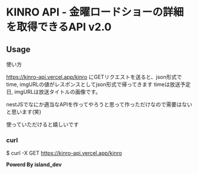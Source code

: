 # KINRO API - 金曜ロードショーの詳細を取得できるAPI v2.0

## Usage
使い方

https://kinro-api.vercel.app/kinro
にGETリクエストを送ると、json形式でtime, imgURLの値がレスポンスとしてjson形式で帰ってきます
timeは放送予定日, imgURLは放送タイトルの画像です。

nestJSでなにか適当なAPIを作ってやろうと思って作っただけなので需要はないと思います(笑)

使っていただけると嬉しいです

### curl
$ curl -X GET https://kinro-api.vercel.app/kinro

**Powerd By island_dev**
